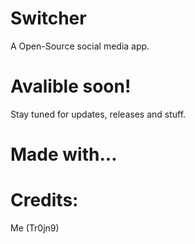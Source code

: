 # Switcher
A Open-Source social media app.

# Avalible soon!
Stay tuned for updates, releases and stuff.

# Made with...

# Credits:
Me (Tr0jn9)
